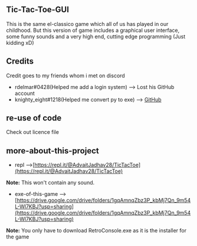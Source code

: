 ## Tic-Tac-Toe-GUI
This is the same el-classico game which all of us has played in our childhood. But this version of game includes a graphical user interface, some funny sounds and a very high end, cutting edge programming (Just kidding xD)

## Credits
Credit goes to my friends whom i met on discord
 - rdelmar#0428(Helped me add a login system) --> Lost his GitHub account
 - knighty_eight#1218(Helped me convert py to exe) --> [GitHub](https://github.com/knightyeight)

## re-use of code
Check out licence file

## more-about-this-project

 - repl -->[https://repl.it/@AdvaitJadhav28/TicTacToe](https://repl.it/@AdvaitJadhav28/TicTacToe)
 
 **Note:** This won't contain any sound.
 - exe-of-this-game -->[https://drive.google.com/drive/folders/1gqAmnqZbz3P_kbMj7Qn_9m54L-Wl7KBJ?usp=sharing](https://drive.google.com/drive/folders/1gqAmnqZbz3P_kbMj7Qn_9m54L-Wl7KBJ?usp=sharing)

**Note:** You only have to download RetroConsole.exe as it is the installer for the game
